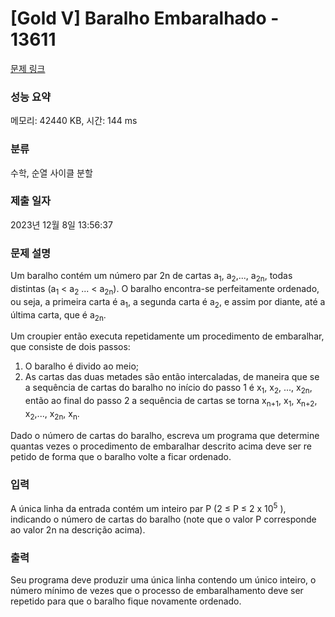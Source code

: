 # [Gold V] Baralho Embaralhado - 13611 

[문제 링크](https://www.acmicpc.net/problem/13611) 

### 성능 요약

메모리: 42440 KB, 시간: 144 ms

### 분류

수학, 순열 사이클 분할

### 제출 일자

2023년 12월 8일 13:56:37

### 문제 설명

<p>Um baralho contém um número par 2n de cartas a<sub>1</sub>, a<sub>2</sub>,..., a<sub>2n</sub>, todas distintas (a<sub>1</sub> < a<sub>2</sub> ... < a<sub>2n</sub>). O baralho encontra-se perfeitamente ordenado, ou seja, a primeira carta é a<sub>1</sub>, a segunda carta é a<sub>2</sub>, e assim por diante, até a última carta, que é a<sub>2n</sub>.</p>

<p>Um croupier então executa repetidamente um procedimento de embaralhar, que consiste de dois passos:</p>

<ol>
	<li>O baralho é divido ao meio;</li>
	<li>As cartas das duas metades são então intercaladas, de maneira que se a sequência de cartas do baralho no início do passo 1 é x<sub>1</sub>, x<sub>2</sub>, ..., x<sub>2n</sub>, então ao final do passo 2 a sequência de cartas se torna x<sub>n+1</sub>, x<sub>1</sub>, x<sub>n+2</sub>, x<sub>2</sub>,..., x<sub>2n</sub>, x<sub>n</sub>.</li>
</ol>

<p>Dado o número de cartas do baralho, escreva um programa que determine quantas vezes o procedimento de embaralhar descrito acima deve ser re petido de forma que o baralho volte a ficar ordenado.</p>

### 입력 

 <p>A única linha da entrada contém um inteiro par P (2 ≤ P ≤ 2 x 10<sup>5</sup> ), indicando o número de cartas do baralho (note que o valor P corresponde ao valor 2n na descrição acima).</p>

<p> </p>

### 출력 

 <p>Seu programa deve produzir uma única linha contendo um único inteiro, o número mínimo de vezes que o processo de embaralhamento deve ser repetido para que o baralho fique novamente ordenado.</p>

